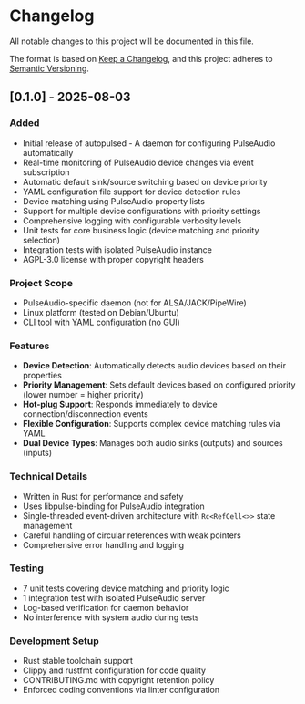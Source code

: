 # Changelog

All notable changes to this project will be documented in this file.

The format is based on [Keep a Changelog](https://keepachangelog.com/en/1.0.0/),
and this project adheres to [Semantic Versioning](https://semver.org/spec/v2.0.0.html).

## [0.1.0] - 2025-08-03

### Added
- Initial release of autopulsed - A daemon for configuring PulseAudio automatically
- Real-time monitoring of PulseAudio device changes via event subscription
- Automatic default sink/source switching based on device priority
- YAML configuration file support for device detection rules
- Device matching using PulseAudio property lists
- Support for multiple device configurations with priority settings
- Comprehensive logging with configurable verbosity levels
- Unit tests for core business logic (device matching and priority selection)
- Integration tests with isolated PulseAudio instance
- AGPL-3.0 license with proper copyright headers

### Project Scope
- PulseAudio-specific daemon (not for ALSA/JACK/PipeWire)
- Linux platform (tested on Debian/Ubuntu)
- CLI tool with YAML configuration (no GUI)

### Features
- **Device Detection**: Automatically detects audio devices based on their properties
- **Priority Management**: Sets default devices based on configured priority (lower number = higher priority)
- **Hot-plug Support**: Responds immediately to device connection/disconnection events
- **Flexible Configuration**: Supports complex device matching rules via YAML
- **Dual Device Types**: Manages both audio sinks (outputs) and sources (inputs)

### Technical Details
- Written in Rust for performance and safety
- Uses libpulse-binding for PulseAudio integration
- Single-threaded event-driven architecture with `Rc<RefCell<>>` state management
- Careful handling of circular references with weak pointers
- Comprehensive error handling and logging

### Testing
- 7 unit tests covering device matching and priority logic
- 1 integration test with isolated PulseAudio server
- Log-based verification for daemon behavior
- No interference with system audio during tests

### Development Setup
- Rust stable toolchain support
- Clippy and rustfmt configuration for code quality
- CONTRIBUTING.md with copyright retention policy
- Enforced coding conventions via linter configuration
